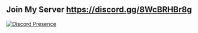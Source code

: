 ## Join My Server https://discord.gg/8WcBRHBr8g

[![Discord Presence](https://lanyard.cnrad.dev/api/831224410726989846)](https://discord.com/users/831224410726989846)
<!---
Dorukuz/Dorukuz is a ✨ special ✨ repository because its `README.md` (this file) appears on your GitHub profile.
You can click the Preview link to take a look at your changes.
--->
